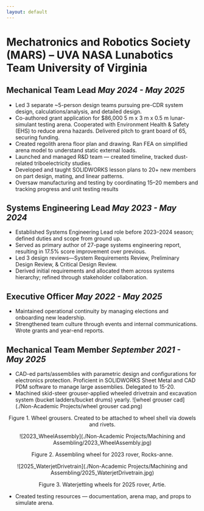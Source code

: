 ```yaml
---
layout: default
---
```

# Mechatronics and Robotics Society (MARS) – UVA NASA Lunabotics Team	University of Virginia
## Mechanical Team Lead	_May 2024 - May 2025_
- Led 3 separate ~5-person design teams pursuing pre-CDR system design, calculations/analysis, and detailed design. 
- Co-authored grant application for $86,000 5 m x 3 m x 0.5 m lunar-simulant testing arena. Cooperated with Environment Health & Safety (EHS) to reduce arena hazards. Delivered pitch to grant board of 65, securing funding.
- Created regolith arena floor plan and drawing. Ran FEA on simplified arena model to understand static external loads.
- Launched and managed R&D team — created timeline, tracked dust-related triboelectricity studies.
- Developed and taught SOLIDWORKS lesson plans to 20+ new members on part design, mating, and linear patterns.
- Oversaw manufacturing and testing by coordinating 15–20 members and tracking progress and unit testing results

## Systems Engineering Lead	_May 2023 - May 2024_
- Established Systems Engineering Lead role before 2023–2024 season; defined duties and scope from ground up.
- Served as primary author of 27-page systems engineering report, resulting in 17.5% score improvement over previous.
- Led 3 design reviews—System Requirements Review, Preliminary Design Review, & Critical Design Review.
- Derived initial requirements and allocated them across systems hierarchy; refined through stakeholder collaboration.

## Executive Officer	_May 2022 - May 2025_
- Maintained operational continuity by managing elections and onboarding new leadership.
- Strengthened team culture through events and internal communications. Wrote grants and year-end reports.


## Mechanical Team Member	_September 2021 - May 2025_
- CAD-ed parts/assemblies with parametric design and configurations for electronics protection. Proficient in  SOLIDWORKS Sheet Metal and CAD PDM software to manage large assemblies. Delegated to 15-20.
- Machined skid-steer grouser-applied wheeled drivetrain and excavation system (bucket ladders/bucket drums) yearly.
![wheel grouser cad](./Non-Academic Projects/wheel grouser cad.png)
<html>
<head>
<style>
p {text-align: center;}
</style>
</head>
<body>

<p>Figure 1. Wheel grousers. Created to be attached to wheel shell via dowels and rivets. </p>

</body>
</html>

![2023_WheelAssembly](./Non-Academic Projects/Machining and Assembling/2023_WheelAssembly.jpg)
<html>
<head>
<style>
p {text-align: center;}
</style>
</head>
<body>

<p>Figure 2. Assembling wheel for 2023 rover, Rocks-anne. </p>

</body>
</html>

</body>
</html>

![2025_WaterjetDrivetrain](./Non-Academic Projects/Machining and Assembling/2025_WaterjetDrivetrain.jpg)
<html>
<head>
<style>
p {text-align: center;}
</style>
</head>
<body>

<p>Figure 3. Waterjetting wheels for 2025 rover, Artie. </p>

</body>
</html>

- Created testing resources — documentation, arena map, and props to simulate arena.

